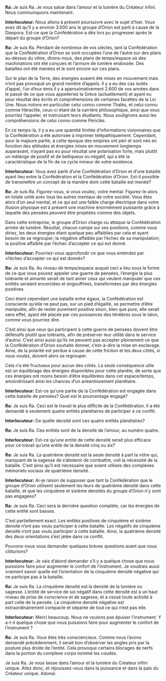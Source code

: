 <p><strong>Ra:</strong> Je suis Ra. Je vous salue dans l’amour et la lumière du Créateur infini. Nous communiquons maintenant.</p>
<p><strong>Interlocuteur:</strong> Nous allons à présent poursuivre avec le sujet d’hier. Vous avez dit qu’il y a environ 3.000 ans le groupe d’Orion est parti à cause de la Diaspora. Est-ce que la Confédération a dès lors pu progresser après le départ du groupe d’Orion?</p>
<p><strong>Ra:</strong> Je suis Ra. Pendant de nombreux de vos siècles, tant la Confédération que la Confédération d’Orion se sont occupées l’une de l’autre sur des plans au-dessus du vôtre, dirons-nous, des plans de temps/espace où des machinations ont été conçues et l’armure de lumière endossée. Des batailles ont été menées et le sont encore sur ces plans.</p>
<p>Sur le plan de la Terre, des énergies avaient été mises en mouvement mais n’ont pas provoqué un grand nombre d’appels. Il y a eu des cas isolés d’appel, l’un d’eux émis il y a approximativement 2.600 de vos années dans le passé de ce que vous appelleriez la Grèce (actuellement) et ayant eu pour résultat des écrits et compréhensions de certaines facettes de la Loi Une. Nous notons en particulier celui connu comme Thalès, et celui connu comme Héraclite, ceux-ci étant de la carrière philosophique, ainsi que vous pourriez l’appeler, et instruisant leurs étudiants. Nous soulignons aussi les compréhensions de celui connu comme Périclès.</p>
<p>En ce temps-là, il y a eu une quantité limitée d’informations visionnaires que la Confédération a été autorisée à imprimer télépathiquement. Cependant, pour la majeure partie, à cette époque des empires ont péri et sont nés en fonction des attitudes et énergies mises en mouvement longtemps auparavant, n’ayant pas eu pour résultat une polarisation forte, mais plutôt un mélange de positif et de belliqueux ou négatif, qui a été la caractéristique de la fin de ce cycle mineur de votre existence.</p>
<p><strong>Interlocuteur:</strong> Vous avez parlé d’une Confédération d’Orion et d’une bataille ayant lieu entre la Confédération et la Confédération d’Orion. Est-il possible de transmettre un concept de la manière dont cette bataille est menée?</p>
<p><strong>Ra:</strong> Je suis Ra. Figurez-vous, si vous voulez, votre mental. Figurez-le alors en totale unité avec tous les autres mentaux de votre société. Vous êtes alors d’un seul mental, et ce qui est une faible charge électrique dans votre illusion physique est à présent une machine énormément puissante grâce à laquelle des pensées peuvent être projetées comme des objets.</p>
<p>Dans cette entreprise, le groupe d’Orion charge ou attaque la Confédération armée de lumière. Résultat, chacun campe sur ses positions, comme vous diriez, les deux énergies étant quelque peu affaiblies par cela et ayant besoin de se regrouper; la négative affaiblie par l’échec de sa manipulation; la positive affaiblie par l’échec d’accepter ce qui est donné.</p>
<p><strong>Interlocuteur:</strong> Pourriez-vous approfondir ce que vous entendez par «l’échec d’accepter ce qui est donné»?</p>
<p><strong>Ra:</strong> Je suis Ra. Au niveau de temps/espace auquel ceci a lieu sous la forme de ce que vous pouvez appeler une guerre de pensées, l’énergie la plus tolérante et aimante serait de tant aimer ceux qui veulent manipuler que ces entités seraient encerclées et engouffrées, transformées par des énergies positives.</p>
<p>Ceci étant cependant une bataille entre égaux, la Confédération est consciente qu’elle ne peut pas, sur un pied d’égalité, se permettre d’être manipulée, afin de rester purement positive sinon, bien que pure, elle serait sans effet, ayant été placée par ces puissances des ténèbres sous le talon, comme vous pourriez dire.</p>
<p>C’est ainsi que ceux qui participent à cette guerre de pensées doivent être défensifs plutôt que tolérants, afin de préserver leur utilité dans le service d’autrui. C’est ainsi aussi qu’ils ne peuvent pas accepter pleinement ce que la Confédération d’Orion souhaite donner, c’est-à-dire la mise en esclavage. Ainsi, de la polarité est perdue à cause de cette friction et les deux côtés, si vous voulez, doivent alors se regrouper.</p>
<p>Cela n’a été fructueux pour aucun des côtés. La seule conséquence utile est un équilibrage des énergies disponibles pour cette planète, de sorte que ces énergies ont moins besoin d’être équilibrées dans cet espace/temps, amoindrissant ainsi les chances d’un anéantissement planétaire.</p>
<p><strong>Interlocuteur:</strong> Est-ce qu’une partie de la Confédération est engagée dans cette bataille de pensées? Quel est le pourcentage engagé?</p>
<p><strong>Ra:</strong> Je suis Ra. Ceci est le travail le plus difficile de la Confédération. Il a été demandé à seulement quatre entités planétaires de participer à ce conflit.</p>
<p><strong>Interlocuteur:</strong> De quelle densité sont ces quatre entités planétaires?</p>
<p><strong>Ra:</strong> Je suis Ra. Ces entités sont de la densité de l’amour, au numéro quatre.</p>
<p><strong>Interlocuteur:</strong> Est-ce qu’une entité de cette densité serait plus efficace pour ce travail qu’une entité de la densité cinq ou six?</p>
<p><strong>Ra:</strong> Je suis Ra. La quatrième densité est la seule densité à part la vôtre qui, manquant de la sagesse de s’abstenir de combattre, voit la nécessité de la bataille. C’est ainsi qu’il est nécessaire que soient utilisés des complexes mémoriels sociaux de quatrième densité.</p>
<p><strong>Interlocuteur:</strong> Ai-je raison de supposer que tant la Confédération que le groupe d’Orion utilisent seulement les leurs de quatrième densité dans cette bataille, et que les cinquième et sixième densités du groupe d’Orion n’y sont pas engagées?</p>
<p><strong>Ra:</strong> Je suis Ra. Ceci sera la dernière question complète, car les énergies de cette entité sont basses.</p>
<p>C’est partiellement exact. Les entités positives de cinquième et sixième densité n’ont pas voulu participer à cette bataille. Les négatifs de cinquième densité n’ont pas voulu participer à cette bataille. Ainsi, la quatrième densité des deux orientations s’est jetée dans ce conflit.</p>
<p>Pouvons-nous vous demander quelques brèves questions avant que nous clôturions?</p>
<p><strong>Interlocuteur:</strong> Je vais d’abord demander s’il y a quelque chose que nous puissions faire pour augmenter le confort de l’instrument. Je voudrais aussi vraiment savoir quelle est l’orientation de la cinquième densité négative qui ne participe pas à la bataille.</p>
<p><strong>Ra:</strong> Je suis Ra. La cinquième densité est la densité de la lumière ou sagesse. L’entité de service de soi négatif dans cette densité est à un haut niveau de prise de conscience et de sagesse, et a cessé toute activité à part celle de la pensée. La cinquième densité négative est extraordinairement compacte et séparée de tout ce qui n’est pas elle.</p>
<p><strong>Interlocuteur:</strong> Merci beaucoup. Nous ne voulons pas épuiser l’instrument. Y a-t-il quelque chose que nous puissions faire pour augmenter le confort de l’instrument ?</p>
<p><strong>Ra:</strong> Je suis Ra. Vous êtes très consciencieux. Comme nous l’avons demandé précédemment, il serait bon d’observer les angles pris par la posture plus droite de l’entité. Cela provoque certains blocages de nerfs dans la portion du complexe corps nommé les coudes.</p>
<p>Je suis Ra. Je vous laisse dans l’amour et la lumière du Créateur infini unique. Allez donc, et réjouissez-vous dans la puissance et dans la paix du Créateur unique. Adonaï.</p>